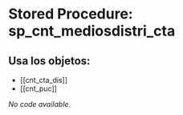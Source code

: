 # Stored Procedure: sp_cnt_mediosdistri_cta

## Usa los objetos:
- [[cnt_cta_dis]]
- [[cnt_puc]]

*No code available.*
